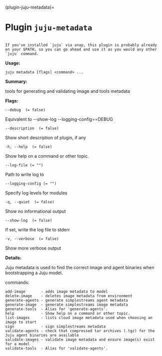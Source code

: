 (plugin-juju-metadata)=
# Plugin `juju-metadata`

```{important}

If you've installed `juju` via snap, this plugin is probably already on your $PATH, so you can go ahead and use it as you would any other `juju` command. 

```

**Usage:** 

    juju metadata [flags] <command> ...

**Summary:**

tools for generating and validating image and tools metadata

**Flags:**

    --debug  (= false)
    
Equivalent to --show-log --logging-config=<root>=DEBUG

    --description  (= false)
    
Show short description of plugin, if any

    -h, --help  (= false)
    
Show help on a command or other topic.

    --log-file (= "")
    
Path to write log to

    --logging-config (= "")
    
Specify log levels for modules

    -q, --quiet  (= false)
    
Show no informational output

    --show-log  (= false)
    
If set, write the log file to stderr

    -v, --verbose  (= false)
    
Show more verbose output

**Details:**

Juju metadata is used to find the correct image and agent binaries when bootstrapping a
Juju model.

commands:

    add-image       - adds image metadata to model
    delete-image    - deletes image metadata from environment
    generate-agents - generate simplestreams agent metadata
    generate-image  - generate simplestreams image metadata
    generate-tools  - Alias for 'generate-agents'.
    help            - Show help on a command or other topic.
    list-images     - lists cloud image metadata used when choosing an image to start
    sign            - sign simplestreams metadata
    validate-agents - check that compressed tar archives (.tgz) for the Juju agent binaries are available
    validate-images - validate image metadata and ensure image(s) exist for a model
    validate-tools  - Alias for 'validate-agents'.